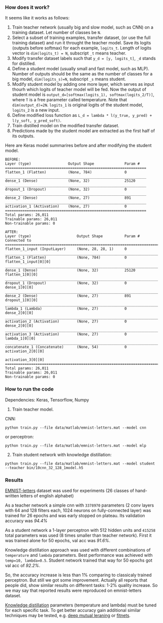 ### How does it work?

It seems like it works as follows:
1) Train teacher network (usually big and slow model, such as CNN) on a training dataset. Let number of classes be `N`.
2) Select a subset of training examples, transfer dataset, (or use the full training dataset) and run it throught the teacher model. Save its logits (outputs before softmax) for each example, `logits_t`. Length of logits vector is `dim(logits_t) = N`, subscript `_t` means teacher.
3) Modify transfer dataset labels such that `y_d = [y, logits_t]`, `_d` stands for distilled.
4) Define a student model (usually small and fast model, such as MLP). Number of outputs should be the same as the number of classes for a big model, `dim(logits_s)=N`, subscript `_s` means student.
5) Modify student model by adding one more layer, which serves as input thourh which logits of teacher model will be fed. Now the output of student model is `output_d=[softmax(logits_1), softmax(logits_2/T)]`, where `T` is a free parameter called temperature. Note that `dim(output_d)=2N`. `logits_1` is original logits of the student model, `logits_2` is a new input.
6) Define modified loss function as `L_d = lambda * l(y_true, y_pred) + l(y_soft, y_pred_soft)`.
7) Train distilled model on the modified transfer dataset.
8) Predictions made by the student model are extracted as the first half of its outputs.

Here are Keras model summarires before and after modifying the student model.

```
BEFORE:
Layer (type)                 Output Shape              Param #   
=================================================================
flatten_1 (Flatten)          (None, 784)               0         
_________________________________________________________________
dense_1 (Dense)              (None, 32)                25120     
_________________________________________________________________
dropout_1 (Dropout)          (None, 32)                0         
_________________________________________________________________
dense_2 (Dense)              (None, 27)                891       
_________________________________________________________________
activation_1 (Activation)    (None, 27)                0         
=================================================================
Total params: 26,011
Trainable params: 26,011
Non-trainable params: 0

AFTER:
Layer (type)                     Output Shape          Param #     Connected to                     
====================================================================================================
flatten_1_input (InputLayer)     (None, 28, 28, 1)     0                                            
____________________________________________________________________________________________________
flatten_1 (Flatten)              (None, 784)           0           flatten_1_input[0][0]            
____________________________________________________________________________________________________
dense_1 (Dense)                  (None, 32)            25120       flatten_1[0][0]                  
____________________________________________________________________________________________________
dropout_1 (Dropout)              (None, 32)            0           dense_1[0][0]                    
____________________________________________________________________________________________________
dense_2 (Dense)                  (None, 27)            891         dropout_1[0][0]                  
____________________________________________________________________________________________________
lambda_1 (Lambda)                (None, 27)            0           dense_2[0][0]                    
____________________________________________________________________________________________________
activation_2 (Activation)        (None, 27)            0           dense_2[0][0]                    
____________________________________________________________________________________________________
activation_3 (Activation)        (None, 27)            0           lambda_1[0][0]                   
____________________________________________________________________________________________________
concatenate_1 (Concatenate)      (None, 54)            0           activation_2[0][0]               
                                                                   activation_3[0][0]               
====================================================================================================
Total params: 26,011
Trainable params: 26,011
Non-trainable params: 0
```

### How to run the code

Dependencies: Keras, Tensorflow, Numpy

1) Train teacher model. 

CNN:

```python train.py --file data/matlab/emnist-letters.mat --model cnn```

or perceptron:

```python train.py --file data/matlab/emnist-letters.mat --model mlp```

2) Train student network with knowledge distillation:

```python train.py --file data/matlab/emnist-letters.mat --model student --teacher bin/10cnn_32_128_1model.h5```

### Results
[EMNIST-letters](https://www.nist.gov/itl/iad/image-group/emnist-dataset) dataset was used for experiments (26 classes of hand-written letters of english alphabet)

As a teacher network a simple cnn with `3378970` parameters (2 conv layers with 64 and 128 filters each, 1024 neurons on fully-connected layer) was trained for 26 epochs and was early stopped on plateau. Its validation accuracy was _94.4%_

As a student network a 1-layer perceptron with 512 hidden units and `415258` total parameters was used (8 times smaller than teacher network). First it was trained alone for 50 epochs, val acc was _91.6%_.

Knowledge distillation approach was used with different combinations of `temperature` and `lambda` parameters. Best performance was achieved with `temp=10, lambda=0.5`. Student network trained that way for 50 epochs got val acc of _92.2%_. 

So, the accuracy increase is less than 1% comparing to classicaly trained perceptron. But still we got some improvement. Actually all reports that people did, show similar results on different tasks: 1-2% quality increase. So we may say that reported results were reproduced on emnist-letters dataset. 

[Knowledge distillation](https://arxiv.org/abs/1503.02531) parameters (temperature and lambda) must be tuned for each specific task. To get better accuracy gain additional similar techniques may be tested, e.g. [deep mutual leraning](https://arxiv.org/abs/1706.00384) or [fitnets](https://arxiv.org/abs/1412.6550). 

